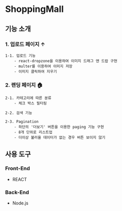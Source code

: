 # ShoppingMall

## 기능 소개
### 1. 업로드 페이지 ↑
```
1-1. 업로드 기능
    - react-dropzone을 이용하여 이미지 드래그 앤 드랍 구현
    - multer를 이용하여 이미지 저장
    - 이미지 클릭하여 지우기
```
    
### 2. 랜딩 페이지 🏠
```
2-1. 카테고리에 따른 분류
    - 체크 박스 필터링

2-2. 검색 기능

2-3. Pagination
    - 하단의 '더보기' 버튼을 이용한 paging 기능 구현
    - 8개 단위로 리스트업
    - 더이상 불러올 데이터가 없는 경우 버튼 보이지 않기
```


## 사용 도구
### Front-End
* REACT

### Back-End
* Node.js